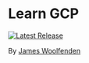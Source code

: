 # Learn GCP

[![Latest Release](https://img.shields.io/github/v/tag/slalom-consulting-ltd/learn-gcp.svg)](https://github.com/JamesWoolfenden/learn-gcp-web)

By [James Woolfenden](https://www.linkedin.com/in/jameswoolfenden/)
